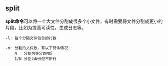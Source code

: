 ## split

**split命令**可以将一个大文件分割成很多个小文件，有时需要将文件分割成更小的片段，比如为提高可读性，生成日志等。 

```
-l: 每个分隔文件包含的行数

-n: 分割的文件数，有以下具体情况：
	N	分割为等分的N份
	1/N	分割为N份但不断行
```

